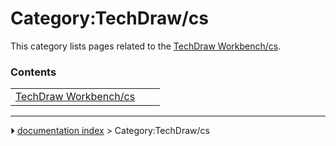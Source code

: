 # Category:TechDraw/cs
This category lists pages related to the [TechDraw Workbench/cs](TechDraw_Workbench/cs.md).

### Contents

|     |     |     |
| --- | --- | --- |
| [TechDraw Workbench/cs](TechDraw_Workbench/cs.md) |



---
⏵ [documentation index](../README.md) > Category:TechDraw/cs
